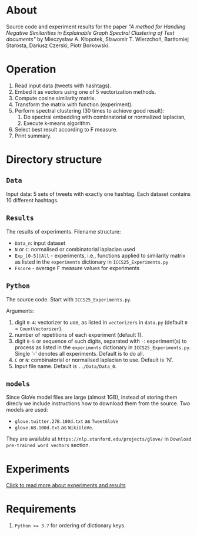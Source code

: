 
# About
Source code and experiment results for the paper
_"A method for Handling Negative Similarities in Explainable Graph Spectral Clustering of Text documents"_
by
Mieczysław A. Kłopotek,
Sławomir T. Wierzchoń,
Bartłomiej Starosta,
Dariusz Czerski, 
Piotr Borkowski.

# Operation

1. Read input data (tweets with hashtags). 
2. Embed it as vectors using one of 5 vectorization methods.
3. Compute cosine similarity matrix.
4. Transform the matrix with function (experiment).
5. Perform spectral clustering (30 times to achieve good result):
    1. Do spectral embedding with combinatorial or normalized laplacian,
    2. Execute k-means algorithm.
6. Select best result according to F measure.
7. Print summary.


# Directory structure

## `Data`
Input data: 5 sets of tweets with exactly one hashtag.
Each dataset contains 10 different hashtags.

## `Results`
The results of experiments.
Filename structure:
- `Data_n`:  input dataset
- `N` or `C`: normalised or combinatorial laplacian used
- `Exp_[0-5]|All` - experiments, i.e., functions applied to similarity matrix as listed in the `experiments` dictionary in `ICCS25_Experiments.py` 
- `Fscore` - average F measure values for experiments


## `Python`
The source code.
Start with `ICCS25_Experiments.py`.

Arguments:
1. digit `0-4`: vectorizer to use, as listed in `vectorizers` in `data.py` (default `0` = `CountVectorizer`).
2. number of repetitions of each experiment (default 1).
3. digit `0-5` or sequence of such digits, separated with `-`: experiment(s) to process as listed  in the `experiments` dictionary in `ICCS25_Experiments.py`. Single '-' denotes all experiments. Default is to do all.
4. `C` or `N`: combinatorial or normalised laplacian to use. Default is 'N'.
5. Input file name. Default is `../Data/Data_0`.

## `models`
Since GloVe model files are large (almost 1GB), instead of storing them direcly we include instructions how to download them from the source.
Two models are used: 
- `glove.twitter.27B.100d.txt` as `TweetGloVe`
- `glove.6B.100d.txt` as `WikiGloVe`.

They are available at `https://nlp.stanford.edu/projects/glove/` in `Download pre-trained word vectors` section.

# Experiments

[Click to read more about experiments and results](Experiments.md)

# Requirements

1. `Python >= 3.7` for ordering of dictionary keys.

